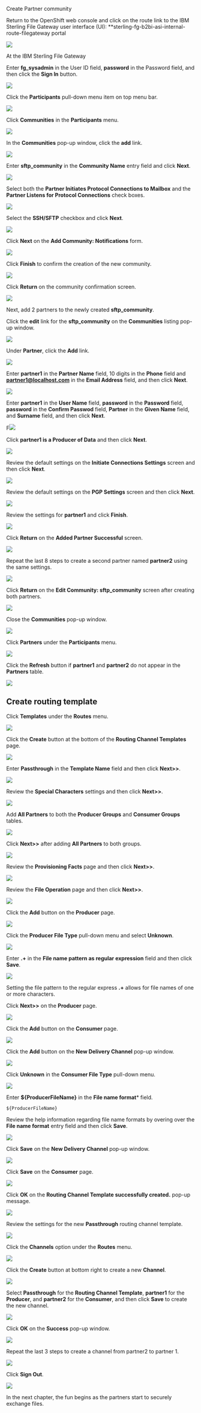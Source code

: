 Create Partner community

Return to the OpenShift web console and click on the route link to the IBM Sterling File Gateway user interface (UI): **sterling-fg-b2bi-asi-internal-route-filegateway portal

![](_attachments/OSRoutesFileGateway.png)

At the IBM Sterling File Gateway

Enter **fg_sysadmin** in the User ID field, **password** in the Password field, and then click the **Sign In** button.

![](_attachments/FG_login.png)

Click the **Participants** pull-down menu item on top menu bar.

![](_attachments/FG_Participants.png)

Click **Communities** in the **Participants** menu.

![](_attachments/FG_CommunitiesMenu.png)

In the **Communities** pop-up window, click the **add** link.

![](_attachments/FG_CommunitiesAddLink.png)

Enter **sftp_community** in the **Community Name** entry field and click **Next**.

![](_attachments/FG_CommunitiesName.png)

Select both the **Partner Initiates Protocol Connections to Mailbox** and the **Partner Listens for Protocol Connections** check boxes.

![](_attachments/FG_CommunitiesProtocol-1.png)

Select the **SSH/SFTP** checkbox and click **Next**.

![](_attachments/FG_CommunitiesProtocol-2.png)

Click **Next** on the **Add Community: Notifications** form.

![](_attachments/FG_CommunitiesNotifications.png)

Click **Finish** to confirm the creation of the new community.

![](_attachments/FG_CommunitiesFinish.png)

Click **Return** on the community confirmation screen.

![](_attachments/FG_CommunitiesComplete.png)

Next, add 2 partners to the newly created **sftp_community**.

Click the **edit** link for the **sftp_community** on the **Communities** listing pop-up window.

![](_attachments/FG_CommunitiesEdit.png)

Under **Partner**, click the **Add** link.

![](_attachments/FG_CommunitiesDetails.png)

Enter **partner1** in the **Partner Name** field, 10 digits in the **Phone** field and **partner1@localhost.com** in the **Email Address** field, and then click **Next**.

![](_attachments/FG_CommunitiesPartner1.png)

Enter **partner1** in the **User Name** field, **password** in the **Password** field, **password** in the **Confirm Passwod** field, **Partner** in the **Given Name** field, and **Surname** field, and then click **Next**.

F![](_attachments/G_CommunitiesPartner1Password.png)

Click **partner1 is a Producer of Data** and then click **Next**.

![](_attachments/FG_CommunitiesPartner1Role.png)

Review the default settings on the **Initiate Connections Settings** screen and then click **Next**.

![](_attachments/FG_CommunitiesPartner1ICS.png)

Review the default settings on the **PGP Settings** screen and then click **Next**.

![](_attachments/FG_CommunitiesPartner1PGP.png)

Review the settings for **partner1** and click **Finish**.

![](_attachments/FG_CommunitiesPartner1Confirm.png)

Click **Return** on the **Added Partner Successful** screen.

![](_attachments/FG_CommunitiesPartner1Success.png)

Repeat the last 8 steps to create a second partner named **partner2** using the same settings.

![](_attachments/FG_CommunitiesPartner2.png)

Click **Return** on the **Edit Community: sftp_community** screen after creating both partners.

![](_attachments/FG_CommunitiesReturn.png)

Close the **Communities** pop-up window.

![](_attachments/FS_CommunitiesClose.png)

Click **Partners** under the **Participants** menu.

![](_attachments/FG_ParticipantsPartnersMenu.png)

Click the **Refresh** button if **partner1** and **partner2** do not appear in the **Partners** table.

![](_attachments/FG_PartnersTable.png)

## Create routing template

Click **Templates** under the **Routes** menu.

![](_attachments/FG_RoutesMenuTemplates.png)

Click the **Create** button at the bottom of the **Routing Channel Templates** page.

![](_attachments/FG_Templates.png)

Enter **Passthrough** in the **Template Name** field and then click **Next>>**.

![](_attachments/FG_TemplateCreateName.png)

Review the **Special Characters** settings and then click **Next>>**.

![](_attachments/FG_TemplateCreateSpecialChars.png)

Add **All Partners** to both the **Producer Groups** and **Consumer Groups** tables.

![](_attachments/FG_TemplateCreateSpecialGroups1.png)

Click **Next>>** after adding **All Partners** to both groups.

![](_attachments/FG_TemplateCreateSpecialGroups2.png)

Review the **Provisioning Facts** page and then click **Next>>**.

![](_attachments/FG_TemplateCreateProvisioningFacts.png)

Review the **File Operation** page and then click **Next>>**.

![](_attachments/FG_TemplateCreateFileOperation.png)

Click the **Add** button on the **Producer** page.

![](_attachments/FG_TemplateCreateProducerAdd.png)

Click the **Producer File Type** pull-down menu and select **Unknown**.

![](_attachments/FG_TemplateCreateProducerUnknownMenuSelect.png)

Enter **.+** in the **File name pattern as regular expression** field and then click **Save**.

![](_attachments/FG_TemplateCreateProducerUnknownPattern.png)

Setting the file pattern to the regular express **.+** allows for file names of one or more characters.

Click **Next>>** on the **Producer**  page.

![](_attachments/FG_TemplateCreateProducerNext.png)

Click the **Add** button on the **Consumer** page.

![](_attachments/FG_TemplateCreateConsumerAdd.png)

Click the **Add** button on the **New Delivery Channel** pop-up window.

![](_attachments/FG_TemplateCreateConsumerNewDeliveryChannel.png)

Click **Unknown** in the **Consumer File Type** pull-down menu.

![](_attachments/FG_TemplateCreateConsumerNewDeliveryChannelFileTypeMenu.png)

Enter **${ProducerFileName}** in the **File name format*** field.

```
${ProducerFileName}
```

Review the help information regarding file name formats by overing over the **File name format** entry field and then click **Save**.

![](_attachments/FG_TemplateCreateConsumerNewDeliveryChannelFileTypeFormat.png)

Click **Save** on the **New Delivery Channel** pop-up window.

![](_attachments/FG_TemplateCreateConsumerNewDeliveryChannelSave.png)

Click **Save** on the **Consumer** page.

![](_attachments/FG_TemplateCreateConsumerSave.png)

Click **OK** on the **Routing Channel Template successfully created.** pop-up message.

![](_attachments/FS_TemplateCreated.png)

Review the settings for the new **Passthrough** routing channel template.

![](_attachments/FS_TemplateSummary.png)

Click the **Channels** option under the **Routes** menu.

![](_attachments/FG_RoutesChannelsMenu.png)

Click the **Create** button at bottom right to create a new **Channel**.

![](_attachments/FG_ChannelCreate.png)

Select **Passthrough** for the **Routing Channel Template**, **partner1** for the **Producer**, and **partner2**  for the **Consumer**, and then click **Save** to create the new channel.

![](_attachments/FG-ChannelCreateP1toP2.png)

Click **OK** on the **Success** pop-up window.

![](_attachments/FG_ChannelCreateP1toP2Success.png)

Repeat the last 3 steps to create a channel from partner2 to partner 1.

![](_attachments/FG-ChannelCreateP2toP1.png)

Click **Sign Out**.

![](_attachments/FG-SignOut.png)

In the next chapter, the fun begins as the partners start to securely exchange files.
